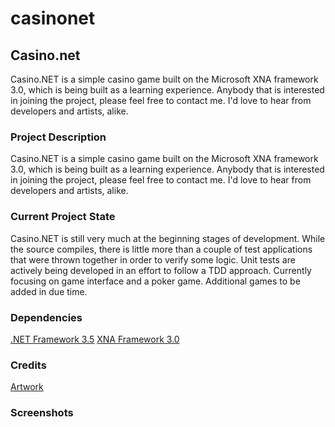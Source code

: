 # casinonet
## Casino.net

Casino.NET is a simple casino game built on the Microsoft XNA framework 3.0, which is being built as a learning experience. Anybody that is interested in joining the project, please feel free to contact me. I'd love to hear from developers and artists, alike.

### Project Description
Casino.NET is a simple casino game built on the Microsoft XNA framework 3.0, which is being built as a learning experience. Anybody that is interested in joining the project, please feel free to contact me. I'd love to hear from developers and artists, alike.

### Current Project State
Casino.NET is still very much at the beginning stages of development. While the source compiles, there is little more than a couple of test applications that were thrown together in order to verify some logic. Unit tests are actively being developed in an effort to follow a TDD approach. Currently focusing on game interface and a poker game. Additional games to be added in due time.

### Dependencies
[.NET Framework 3.5](http://www.microsoft.com/downloads/details.aspx?FamilyId=333325FD-AE52-4E35-B531-508D977D32A6&displaylang=en)
[XNA Framework 3.0](http://www.microsoft.com/downloads/details.aspx?FamilyID=6521d889-5414-49b8-ab32-e3fff05a4c50&displaylang=en)

### Credits
[Artwork](http://x-a-n-a-x.deviantart.com/art/Table-Style-03-for-PokerTH-123141325)

### Screenshots
[Table]: http://farm3.static.flickr.com/2445/3793434209_222ffc2dea_m.jpg
